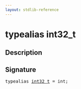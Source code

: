 ```yaml
---
layout: stdlib-reference
---
```


# typealias int32\_t

## Description



## Signature

<pre>
<span class='code_keyword'>typealias</span> <a href="int32_t" class="code_type">int32_t</a> = <span class="code_keyword">int</span>;
</pre>

